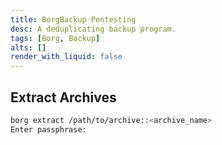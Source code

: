```yaml
---
title: BorgBackup Pentesting
desc: A deduplicating backup program.
tags: [Borg, Backup]
alts: []
render_with_liquid: false
---
```


## Extract Archives

```sh
borg extract /path/to/archive::<archive_name>
Enter passphrase:
```
